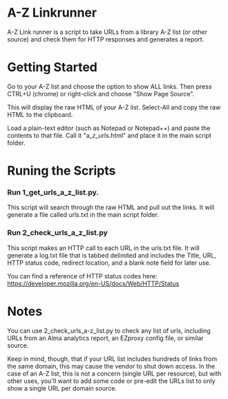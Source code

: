 # A-Z Linkrunner

A-Z Link runner is a script to take URLs from a library A-Z list (or other source) and check them for HTTP responses and generates a report.

# Getting Started

Go to your A-Z list and choose the option to show ALL links. Then press CTRL+U (chrome) or right-click and choose "Show Page Source".

This will display the raw HTML of your A-Z list. Select-All and copy the raw HTML to the clipboard.

Load a plain-text editor (such as Notepad or Notepad++) and paste the contents to that file. Call it "a_z_urls.html" and place it in the main script folder.

# Runing the Scripts

### Run 1_get_urls_a_z_list.py. 

This script will search through the raw HTML and pull out the links. It will generate a file called urls.txt in the main script folder.

### Run 2_check_urls_a_z_list.py

This script makes an HTTP call to each URL in the urls.txt file. It will generate a log.txt file that is tabbed delimited and includes the Title, URL, HTTP status code, redirect location, and a blank note field for later use.

You can find a reference of HTTP status codes here: https://developer.mozilla.org/en-US/docs/Web/HTTP/Status

# Notes

You can use 2_check_urls_a-z_list.py to check any list of urls, including URLs from an Alma analytics report, an EZproxy config file, or similar source.

Keep in mind, though, that if your URL list includes hundreds of links from the same domain, this may cause the vendor to shut down access. In the case of an A-Z list, this is not a concern (single URL per resource), but with other uses, you'll want to add some code or pre-edit the URLs list to only show a single URL per domain source.